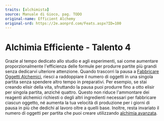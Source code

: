 ```yaml
---
traits: [alchimista]
source: Manuale di Gioco, pag. TODO
original-name: Efficient Alchemy
original-srd: https://2e.aonprd.com/Feats.aspx?ID=100
---
```


# Alchimia Efficiente - Talento 4

Grazie al tempo dedicato allo studio e agli esperimenti, sai come aumentare
proporzionalmente l'efficienza delle formule per produrre partite più grandi
senza dedicarvi ulteriore attenzione. Quando trascorri la pausa a
[Fabbricare Oggetti Alchemici](/talenti/generici/fabbricare-oggetti-alchemici),
riesci a raddoppiare il numero di oggetti in una singola partita senza spendere
altro tempo in preparativi. Per esempio, se stai creando elisir della vita,
sfruttando la pausa puoi produrre fino a otto elisir per singola partita,
anziché quattro. Questo non riduce l'ammontare dei reagenti alchemici richiesti
o degli altri ingredienti necessari per fabbricare ciascun oggetto, né aumenta
la tua velocità di produzione per i giorni di pausa in più che dedichi al lavoro
oltre a quelli base. Inoltre, resta invariato il numero di oggetti per partita
che puoi creare utilizzando
[alchimia avanzata](/classi/alchimista#alchimia-avanzata).
